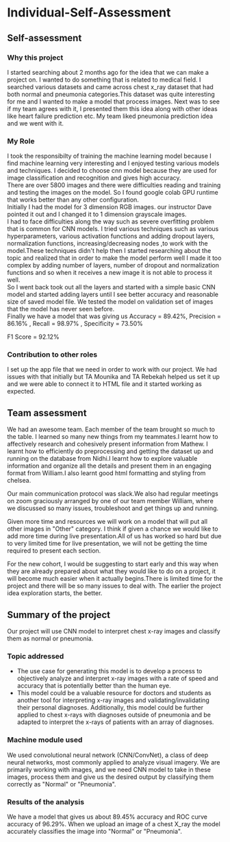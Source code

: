 # Individual-Self-Assessment

## Self-assessment
### Why this project
I started searching about 2 months ago for the idea that we can make a project on. I wanted to do something that is related to medical field. I searched various datasets and came across chest x_ray dataset that had both normal and pneumonia categories.This dataset was quite interesting for me and I wanted to make a model that process images.
Next was to see if my team agrees with it, I presented them this idea along with other ideas like heart failure prediction etc. My team liked pneumonia prediction idea and we went with it.
### My Role
I took the responsibilty of training the machine learning model because I find machine learning very interesting and I enjoyed testing various models and techniques. I decided to choose cnn model because they are  used for image classification and recognition and gives high accuracy.          
There are over 5800 images and there were difficulties reading and training and testing the images on the model. So I found google colab GPU runtime that works better than any other configuration.             
Initially I had the model for 3 dimension RGB images. our instructor Dave pointed it out and I changed it to 1 dimension grayscale images.         
I had to face difficulties along the way such as severe overfitting problem that is common for CNN models. I tried various techniques such as various hyperparameters, various activation functions and adding dropout layers, normalization functions, increasing/decreasing nodes ,to work with the model.These techniques didn't help then I started researching about the topic and realized that in order to make the model perform well I made it too complex by adding number of layers, number of dropout and normalization functions and so when it receives a new image it is not able to process it well.            
So I went back took out all the layers and started with a simple basic CNN model and started adding layers until I see better accuracy and reasonable size of saved model file.
We tested the model on validation set of images that the model has never seen before.            
Finally we have a model that was giving us Accuracy = 89.42%, Precision = 86.16% , Recall = 98.97% , Specificity = 73.50% 

F1 Score = 92.12%

### Contribution to other roles
  I set up the app file that we need in order to work with our project. We had issues with that initially but TA Mounika and TA Rebekah helped us set it up and we were able to connect it to HTML file and it started working as expected.

## Team assessment
We had an awesome team. Each member of the team brought so much to the table. I learned so many new things from my teammates.I learnt how to affectively research and cohesively present information from Mathew. I learnt how to efficiently do preprocessing and getting the dataset up and running on the database from Nidhi.I learnt how to explore valuable information and organize all the details and present them in an engaging format from William.I also learnt good html formatting and styling from chelsea.

Our main communication protocol was slack.We also had regular meetings on zoom graciously arranged by one of our team member William, where we discussed so many issues, troubleshoot and get things up and running.

Given more time and resources we will work on a model that will put all other images in "Other" category.
I think if given a chance we would like to add more time during live presentation.All of us has worked so hard but due to very limited time for live presentation, we will not be getting the time required to present each section.

For the new cohort, I would be suggesting to start early and this way when they are already prepared about what they would like to do on a project, it will become much easier when it actually begins.There is limited time for the project and there will be so many issues to deal with. The earlier the project idea exploration starts, the better.

## Summary of the project
 Our project will use CNN model to interpret chest x-ray images and classify them as normal or pneumonia.
### Topic addressed
- The use case for generating this model is to develop a process to objectively analyze and interpret x-ray images with a rate of speed and accuracy that is potentially better than the human eye.
- This model could be a valuable resource for doctors and students as another tool for interpreting x-ray images and validating/invalidating their personal diagnoses.
Additionally, this model could be further applied to chest x-rays with diagnoses outside of pneumonia and be adapted to interpret the x-rays of patients with an array of diagnoses.
### Machine module used
We used convolutional neural network (CNN/ConvNet), a class of deep neural networks, most commonly applied to analyze visual imagery. We are primarily working with images, and we need CNN model to take in these images, process them and give us the desired output by classifying them correctly as "Normal" or "Pneumonia".
### Results of the analysis
We have a model that gives us about 89.45% accuracy and ROC curve accuracy of 96.29%. When we upload an image of a chest X_ray the model accurately classifies the image into "Normal" or "Pneumonia". 
